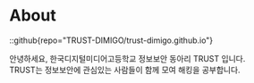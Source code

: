 # About

::github{repo="TRUST-DIMIGO/trust-dimigo.github.io"}

안녕하세요, 한국디지털미디어고등학교 정보보안 동아리 TRUST 입니다. <br>
TRUST는 정보보안에 관심있는 사람들이 함께 모여 해킹을 공부합니다.